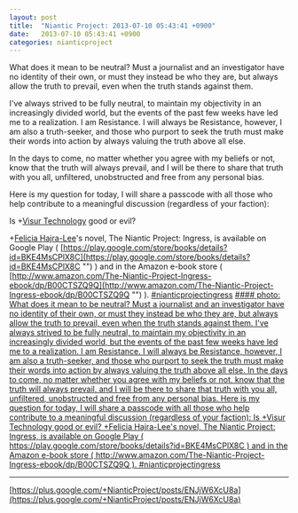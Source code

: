 ```yaml
---
layout: post
title:  "Niantic Project: 2013-07-10 05:43:41 +0900"
date:   2013-07-10 05:43:41 +0900
categories: nianticproject
---
```

What does it mean to be neutral? Must a journalist and an investigator have no identity of their own, or must they instead be who they are, but always allow the truth to prevail, even when the truth stands against them.

I've always strived to be fully neutral, to maintain my objectivity in an increasingly divided world, but the events of the past few weeks have led me to a realization. I am Resistance. I will always be Resistance, however, I am also a truth-seeker, and those who purport to seek the truth must make their words into action by always valuing the truth above all else.

In the days to come, no matter whether you agree with my beliefs or not, know that the truth will always prevail, and I will be there to share that truth with you all, unfiltered, unobstructed and free from any personal bias.

Here is my question for today, I will share a passcode with all those who help contribute to a meaningful discussion (regardless of your faction):

Is +[Visur Technology](https://plus.google.com/115880454950193571355 "") good or evil?

+[Felicia Hajra-Lee](https://plus.google.com/118344555717370644832 "")'s novel, The Niantic Project: Ingress, is available on Google Play ( [https://play.google.com/store/books/details?id=BKE4MsCPlX8C](https://play.google.com/store/books/details?id=BKE4MsCPlX8C "") ) and in the Amazon e-book store ( [http://www.amazon.com/The-Niantic-Project-Ingress-ebook/dp/B00CTSZQ9Q](http://www.amazon.com/The-Niantic-Project-Ingress-ebook/dp/B00CTSZQ9Q "") ). [#nianticprojectingress](https://plus.google.com/s/%23nianticprojectingress "")
[#### photo: What does it mean to be neutral? Must a journalist and an investigator have no identity of their own, or must they instead be who they are, but always allow the truth to prevail, even when the truth stands against them.
I've always strived to be fully neutral, to maintain my objectivity in an increasingly divided world, but the events of the past few weeks have led me to a realization. I am Resistance. I will always be Resistance, however, I am also a truth-seeker, and those who purport to seek the truth must make their words into action by always valuing the truth above all else.
In the days to come, no matter whether you agree with my beliefs or not, know that the truth will always prevail, and I will be there to share that truth with you all, unfiltered, unobstructed and free from any personal bias.
Here is my question for today, I will share a passcode with all those who help contribute to a meaningful discussion (regardless of your faction):
Is +Visur Technology good or evil?
+Felicia Hajra-Lee's novel, The Niantic Project: Ingress, is available on Google Play ( https://play.google.com/store/books/details?id=BKE4MsCPlX8C ) and in the Amazon e-book store ( http://www.amazon.com/The-Niantic-Project-Ingress-ebook/dp/B00CTSZQ9Q ). #nianticprojectingress](https://lh5.googleusercontent.com/-DIRi7Q1tv9A/Udx1fMQc5DI/AAAAAAAAcro/2LbBen_XhR4/w800-h958/trueblue.png "")
- - -
[https://plus.google.com/+NianticProject/posts/ENJjW6XcU8a](https://plus.google.com/+NianticProject/posts/ENJjW6XcU8a)
